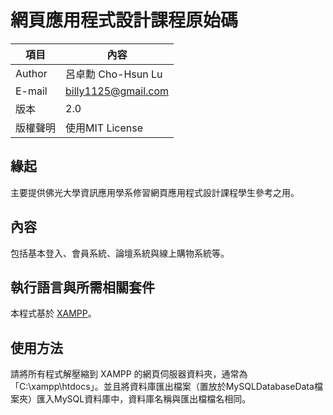 # 網頁應用程式設計課程原始碼

|項目|內容|
|---|---|
|Author|呂卓勳 Cho-Hsun Lu|
|E-mail|billy1125@gmail.com|
|版本|2.0|
|版權聲明|使用MIT License|

## 緣起

主要提供佛光大學資訊應用學系修習網頁應用程式設計課程學生參考之用。

## 內容

包括基本登入、會員系統、論壇系統與線上購物系統等。

## 執行語言與所需相關套件

本程式基於 [XAMPP](https://www.apachefriends.org/zh_tw/download.html)。

## 使用方法

請將所有程式解壓縮到 XAMPP 的網頁伺服器資料夾，通常為「C:\xampp\htdocs」。並且將資料庫匯出檔案（置放於MySQLDatabaseData檔案夾）匯入MySQL資料庫中，資料庫名稱與匯出檔檔名相同。